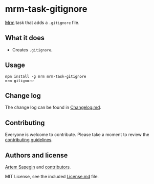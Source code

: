 # mrm-task-gitignore

[Mrm](https://github.com/sapegin/mrm) task that adds a `.gitignore` file.

## What it does

* Creates `.gitignore`.

## Usage

```
npm install -g mrm mrm-task-gitignore
mrm gitignore
```

## Change log

The change log can be found in [Changelog.md](Changelog.md).

## Contributing

Everyone is welcome to contribute. Please take a moment to review the [contributing guidelines](../../Contributing.md).

## Authors and license

[Artem Sapegin](http://sapegin.me) and [contributors](https://github.com/sapegin/mrm-tasks/graphs/contributors).

MIT License, see the included [License.md](License.md) file.
